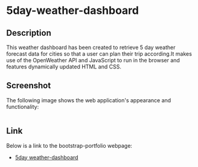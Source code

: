 # 5day-weather-dashboard

## Description
This weather dashboard has been created to retrieve 5 day weather forecast data for cities so that a user can plan their trip according.It makes use of the OpenWeather API and JavaScript to run in the browser and features dynamically updated HTML and CSS.

## Screenshot

The following image shows the web application's appearance and functionality:

![]()

## Link

Below is a link to the bootstrap-portfolio webpage:

* [5day weather-dashboard](https://aobiaderi.github.io/5day-weather-dashboard/)